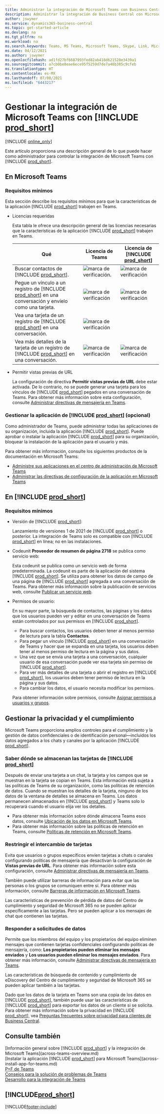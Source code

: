 ```yaml
---
title: Administrar la integración de Microsoft Teams con Business Central | Microsoft Docs
description: Administrar la integración de Business Central con Microsoft Teams.
author: jswymer
ms.service: dynamics365-business-central
ms.topic: get-started-article
ms.devlang: na
ms.tgt_pltfrm: na
ms.workload: na
ms.search.keywords: Teams, MS Teams, Microsoft Teams, Skype, Link, Microsoft 365, collaborate, collaboration, teamwork
ms.date: 04/12/2021
ms.author: jswymer
ms.openlocfilehash: ad1fd27bf6687993fed82ab418d621520e3439a1
ms.sourcegitcommit: a7cb0be8eae6ece95f5259d7de7a48b385c9cfeb
ms.translationtype: HT
ms.contentlocale: es-MX
ms.lasthandoff: 07/08/2021
ms.locfileid: "6443217"
---
```

# <a name="managing-microsoft-teams-integration-with-prod_short"></a>Gestionar la integración de Microsoft Teams con [!INCLUDE [prod_short](includes/prod_short.md)]

[!INCLUDE [online_only](includes/online_only.md)]

Este artículo proporciona una descripción general de lo que puede hacer como administrador para controlar la integración de Microsoft Teams con [!INCLUDE [prod_short](includes/prod_short.md)].

## <a name="in-microsoft-teams"></a>En Microsoft Teams

### <a name="minimum-requirements"></a>Requisitos mínimos

Esta sección describe los requisitos mínimos para que la características de la aplicación [!INCLUDE [prod_short](includes/prod_short.md)] trabajen en Teams.

- Licencias requeridas

    Esta tabla le ofrece una descripción general de las licencias necesarias que la características de la aplicación [!INCLUDE [prod_short](includes/prod_short.md)] trabajen en Teams.

    |Qué|Licencia de Teams|Licencia de [!INCLUDE [prod_short](includes/prod_short.md)]|
    |----|---|---|
    |Buscar contactos de [!INCLUDE [prod_short](includes/prod_short.md)].|![marca de verificación.](media/check.png "comprobar")|![marca de verificación](media/check.png "comprobar")|
    |Pegue un vínculo a un registro de [!INCLUDE [prod_short](includes/prod_short.md)] en una conversación y envíelo como una tarjeta.|![marca de verificación](media/check.png "comprobar")|![marca de verificación](media/check.png "comprobar")|
    |Vea una tarjeta de un registro de [!INCLUDE [prod_short](includes/prod_short.md)] en una conversación.|![marca de verificación](media/check.png "comprobar")||
    |Vea más detalles de la tarjeta de un registro de [!INCLUDE [prod_short](includes/prod_short.md)] en una conversación.|![marca de verificación](media/check.png "comprobar")|![marca de verificación](media/check.png "comprobar")|

- Permitir vistas previas de URL

    La configuración de directiva **Permitir vistas previas de URL** debe estar activada. De lo contrario, no se puede generar una tarjeta para los vínculos de [!INCLUDE [prod_short](includes/prod_short.md)] pegados en una conversación de Teams. Para obtener más información sobre esta configuración, consulte [Administrar directivas de mensajería en Teams](/microsoftteams/messaging-policies-in-teams).

### <a name="managing-the-prod_short-app-optional"></a>Gestionar la aplicación de [!INCLUDE [prod_short](includes/prod_short.md)] (opcional)

Como administrador de Teams, puede administrar todas las aplicaciones de su organización, incluida la aplicación [!INCLUDE [prod_short](includes/prod_short.md)]. Puede aprobar o instalar la aplicación [!INCLUDE [prod_short](includes/prod_short.md)] para su organización, bloquear la instalación de la aplicación para el usuario y más.

Para obtener más información, consulte los siguientes productos de la documentación en Microsoft Teams:

- [Administre sus aplicaciones en el centro de administración de Microsoft Teams](/MicrosoftTeams/manage-apps)
- [Administrar las directivas de configuración de la aplicación en Microsoft Teams](/microsoftteams/teams-app-setup-policies)

## <a name="in-prod_short"></a>En [!INCLUDE [prod_short](includes/prod_short.md)]

### <a name="minimum-requirements"></a>Requisitos mínimos

- Versión de [!INCLUDE [prod_short](includes/prod_short.md)]:

    Lanzamiento de versiones 1 de 2021 de [!INCLUDE [prod_short](includes/prod_short.md)] o posterior. La integración de Teams solo es compatible con [!INCLUDE [prod_short](includes/prod_short.md)] en línea; no en las instalaciones.

- Codeunit **Proveedor de resumen de página 2718** se publica como servicio web:

    Esta codeunit se publica como un servicio web de forma predeterminada. La codeunit es parte de la aplicación del sistema [!INCLUDE [prod_short](includes/prod_short.md)]. Se utiliza para obtener los datos de campo de una página de [!INCLUDE [prod_short](includes/prod_short.md)] agregada a una conversación de Teams. Para obtener más información sobre la publicación de servicios web, consulte [Publicar un servicio web](across-how-publish-web-service.md).

- <a name="permissions"></a>Permisos de usuario:

    En su mayor parte, la búsqueda de contactos, las páginas y los datos que los usuarios pueden ver y editar en una conversación de Teams están controlados por sus permisos en [!INCLUDE [prod_short](includes/prod_short.md)].
    
    - Para buscar contactos, los usuarios deben tener al menos permiso de lectura para la tabla **Contactos**. 
    - Para pegar un vínculo [!INCLUDE [prod_short](includes/prod_short.md)] en una conversación de Teams y hacer que se expanda en una tarjeta, los usuarios deben tener al menos permiso de lectura en la página y sus datos.
    - Una vez que se envía una tarjeta a una conversación, cualquier usuario de esa conversación puede ver esa tarjeta sin permiso de [!INCLUDE [prod_short](includes/prod_short.md)].
    - Para ver más detalles de una tarjeta o abrir el registro en [!INCLUDE [prod_short](includes/prod_short.md)], los usuarios deben tener permiso de lectura en la página y sus datos.
    - Para cambiar los datos, el usuario necesita modificar los permisos.
    
    Para obtener información sobre permisos, consulte [Asignar permisos a usuarios y grupos](ui-define-granular-permissions.md).

## <a name="managing-privacy-and-compliance"></a>Gestionar la privacidad y el cumplimiento 

Microsoft Teams proporciona amplios controles para el cumplimiento y la gestión de datos confidenciales o de identificación personal&mdash;incluidos los datos agregados a los chats y canales por la aplicación [!INCLUDE [prod_short](includes/prod_short.md)].

### <a name="understanding-where-prod_short-cards-are-stored"></a>Saber dónde se almacenan las tarjetas de [!INCLUDE [prod_short](includes/prod_short.md)] 

Después de enviar una tarjeta a un chat, la tarjeta y los campos que se muestran en la tarjeta se copian en Teams. Esta información está sujeta a las políticas de Teams de su organización, como las políticas de retención de datos. Cuando se muestran los detalles de la tarjeta, ninguno de los datos de la ventana de detalles se almacena en Teams. Los datos permanecen almacenados en [!INCLUDE [prod_short](includes/prod_short.md)] y Teams solo lo recuperará cuando el usuario elija ver los detalles. 

- Para obtener más información sobre dónde almacena Teams esos datos, consulte [Ubicación de los datos en Microsoft Teams](/microsoftteams/location-of-data-in-teams).
- Para obtener más información sobre las políticas de retención en Teams, consulte [Políticas de retención en Microsoft Teams](/microsoftteams/retention-policies).

### <a name="restricting-sharing-of-cards"></a>Restringir el intercambio de tarjetas 

Evita que usuarios o grupos específicos envíen tarjetas a chats o canales configurando políticas de mensajería que desactivan la configuración de **Vistas previas de URL**. Para obtener más información sobre esta configuración, consulte [Administrar directivas de mensajería en Teams](/microsoftteams/messaging-policies-in-teams). 

También puede utilizar barreras de información para evitar que las personas o los grupos se comuniquen entre sí. Para obtener más información, consulte [Barreras de información en Microsoft Teams](/microsoftteams/information-barriers-in-teams).

Las características de prevención de pérdida de datos del Centro de cumplimiento y seguridad de Microsoft 365 no se pueden aplicar específicamente a las tarjetas. Pero se pueden aplicar a los mensajes de chat que contienen las tarjetas. <!-- To track upcoming advanced features that include enabling DLP for cards, see [https://www.microsoft.com/en-us/microsoft-365/roadmap?featureid=67093](https://www.microsoft.com/en-us/microsoft-365/roadmap?featureid=67093).-->

### <a name="responding-to-data-requests"></a>Responder a solicitudes de datos

Permite que los miembros del equipo y los propietarios del equipo eliminen mensajes que contienen tarjetas confidenciales configurando políticas de mensajería, como: **Los propietarios pueden eliminar los mensajes enviados** y **Los usuarios pueden eliminar los mensajes enviados**. Para obtener más información, consulte [Administrar directivas de mensajería en Teams](/microsoftteams/messaging-policies-in-teams).

Las características de búsqueda de contenido y cumplimiento de eDiscovery del Centro de cumplimiento y seguridad de Microsoft 365 se pueden aplicar también a las tarjetas.

Dado que los datos de la tarjeta en Teams son una copia de los datos en [!INCLUDE [prod_short](includes/prod_short.md)], también puede usar las características de [!INCLUDE [prod_short](includes/prod_short.md)] para exportar los datos de un cliente si se solicita. Para obtener más información sobre la privacidad en [!INCLUDE [prod_short](includes/prod_short.md)], vea [Preguntas frecuentes sobre privacidad para clientes de Business Central](/dynamics365/business-central/dev-itpro/security/privacyfaq).

## <a name="see-also"></a>Consulte también
[Información general sobre [!INCLUDE [prod_short](includes/prod_short.md)] y la integración de Microsoft Teams](across-teams-overview.md)  
[Instalar la aplicación [!INCLUDE [prod_short](includes/prod_short.md)] para Microsoft Teams](across-install-app-for-teams.md)  
[P+F de Teams](teams-faq.md)  
[Consejos para la solución de problemas de Teams](admin-teams-troubleshooting.md)  
[Desarrollo para la integración de Teams](/dynamics365/business-central/dev-itpro/developer/devenv-develop-for-teams)  

## [!INCLUDE[prod_short](includes/free_trial_md.md)]  


[!INCLUDE[footer-include](includes/footer-banner.md)]